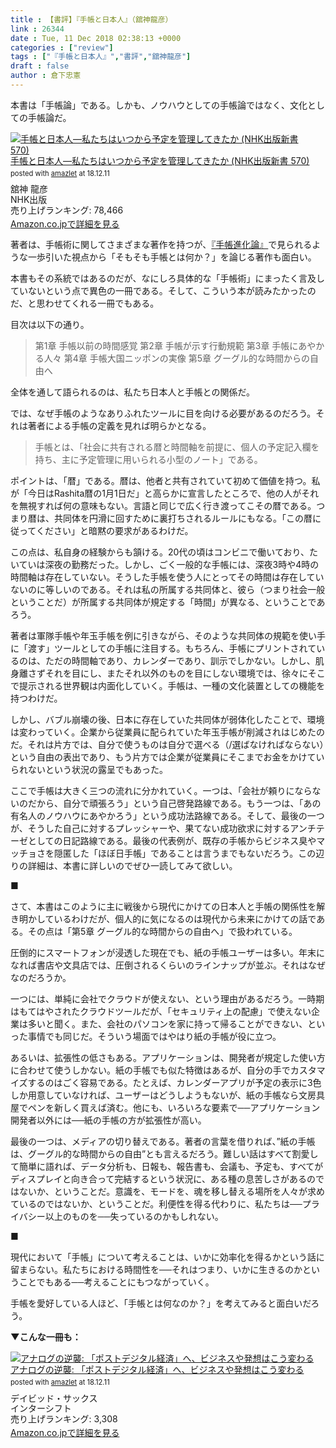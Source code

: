 ```yaml
---
title : 【書評】『手帳と日本人』（舘神龍彦）
link : 26344
date : Tue, 11 Dec 2018 02:38:13 +0000
categories : ["review"]
tags : ["『手帳と日本人』","書評","舘神龍彦"]
draft : false
author : 倉下忠憲
---
```


本書は「手帳論」である。しかも、ノウハウとしての手帳論ではなく、文化としての手帳論だ。

<div class="amazlet-box" style="margin-bottom:0px;"><div class="amazlet-image" style="float:left;margin:0px 12px 1px 0px;"><a href="http://www.amazon.co.jp/exec/obidos/ASIN/414088570X/rashita1000-22/ref=nosim/" name="amazletlink" target="_blank"><img src="https://images-fe.ssl-images-amazon.com/images/I/41oq%2BRG7JLL._SL160_.jpg" alt="手帳と日本人―私たちはいつから予定を管理してきたか (NHK出版新書 570)" style="border: none;" /></a></div><div class="amazlet-info" style="line-height:120%; margin-bottom: 10px"><div class="amazlet-name" style="margin-bottom:10px;line-height:120%"><a href="http://www.amazon.co.jp/exec/obidos/ASIN/414088570X/rashita1000-22/ref=nosim/" name="amazletlink" target="_blank">手帳と日本人―私たちはいつから予定を管理してきたか (NHK出版新書 570)</a><div class="amazlet-powered-date" style="font-size:80%;margin-top:5px;line-height:120%">posted with <a href="http://www.amazlet.com/" title="amazlet" target="_blank">amazlet</a> at 18.12.11</div></div><div class="amazlet-detail">舘神 龍彦 <br />NHK出版 <br />売り上げランキング: 78,466<br /></div><div class="amazlet-sub-info" style="float: left;"><div class="amazlet-link" style="margin-top: 5px"><a href="http://www.amazon.co.jp/exec/obidos/ASIN/414088570X/rashita1000-22/ref=nosim/" name="amazletlink" target="_blank">Amazon.co.jpで詳細を見る</a></div></div></div><div class="amazlet-footer" style="clear: left"></div></div>

著者は、手帳術に関してさまざまな著作を持つが、<a href="http://www.amazon.co.jp/exec/obidos/ASIN/4569694357/rashita1000-22/ref=nosim/" name="amazletlink" target="_blank">『手帳進化論』</a>で見られるような一歩引いた視点から「そもそも手帳とは何か？」を論じる著作も面白い。

本書もその系統ではあるのだが、なにしろ具体的な「手帳術」にまったく言及していないという点で異色の一冊である。そして、こういう本が読みたかったのだ、と思わせてくれる一冊でもある。

目次は以下の通り。

<blockquote>
第1章 手帳以前の時間感覚
第2章 手帳が示す行動規範
第3章 手帳にあやかる人々
第4章 手帳大国ニッポンの実像
第5章 グーグル的な時間からの自由へ
</blockquote>

全体を通して語られるのは、私たち日本人と手帳との関係だ。

では、なぜ手帳のようなありふれたツールに目を向ける必要があるのだろう。それは著者による手帳の定義を見れば明らかとなる。

<blockquote>
手帳とは、「社会に共有される暦と時間軸を前提に、個人の予定記入欄を持ち、主に予定管理に用いられる小型のノート」である。
</blockquote>

ポイントは、「暦」である。暦は、他者と共有されていて初めて価値を持つ。私が「今日はRashita暦の1月1日だ」と高らかに宣言したところで、他の人がそれを無視すれば何の意味もない。言語と同じで広く行き渡ってこその暦である。つまり暦は、共同体を円滑に回すために裏打ちされるルールにもなる。「この暦に従ってください」と暗黙の要求があるわけだ。

この点は、私自身の経験からも頷ける。20代の頃はコンビニで働いており、たいていは深夜の勤務だった。しかし、ごく一般的な手帳には、深夜3時や4時の時間軸は存在していない。そうした手帳を使う人にとってその時間は存在していないのに等しいのである。それは私の所属する共同体と、彼ら（つまり社会一般ということだ）が所属する共同体が規定する「時間」が異なる、ということであろう。

著者は軍隊手帳や年玉手帳を例に引きながら、そのような共同体の規範を使い手に「渡す」ツールとしての手帳に注目する。もちろん、手帳にプリントされているのは、ただの時間軸であり、カレンダーであり、訓示でしかない。しかし、肌身離さずそれを目にし、またそれ以外のものを目にしない環境では、徐々にそこで提示される世界観は内面化していく。手帳は、一種の文化装置としての機能を持つわけだ。

しかし、バブル崩壊の後、日本に存在していた共同体が弱体化したことで、環境は変わっていく。企業から従業員に配られていた年玉手帳が削減されはじめたのだ。それは片方では、自分で使うものは自分で選べる（/選ばなければならない）という自由の表出であり、もう片方では企業が従業員にそこまでお金をかけていられないという状況の露呈でもあった。

ここで手帳は大きく三つの流れに分かれていく。一つは、「会社が頼りにならないのだから、自分で頑張ろう」という自己啓発路線である。もう一つは、「あの有名人のノウハウにあやかろう」という成功法路線である。そして、最後の一つが、そうした自己に対するプレッシャーや、果てない成功欲求に対するアンチテーゼとしての日記路線である。最後の代表例が、既存の手帳からビジネス臭やマッチョさを隠匿した「ほぼ日手帳」であることは言うまでもないだろう。この辺りの詳細は、本書に詳しいのでぜひ一読してみて欲しい。

■

さて、本書はこのように主に戦後から現代にかけての日本人と手帳の関係性を解き明かしているわけだが、個人的に気になるのは現代から未来にかけての話である。その点は「第5章 グーグル的な時間からの自由へ」で扱われている。

圧倒的にスマートフォンが浸透した現在でも、紙の手帳ユーザーは多い。年末になれば書店や文具店では、圧倒されるくらいのラインナップが並ぶ。それはなぜなのだろうか。

一つには、単純に会社でクラウドが使えない、という理由があるだろう。一時期はもてはやされたクラウドツールだが、「セキュリティ上の配慮」で使えない企業は多いと聞く。また、会社のパソコンを家に持って帰ることができない、といった事情でも同じだ。そういう場面ではやはり紙の手帳が役に立つ。

あるいは、拡張性の低さもある。アプリケーションは、開発者が規定した使い方に合わせて使うしかない。紙の手帳でも似た特徴はあるが、自分の手でカスタマイズするのはごく容易である。たとえば、カレンダーアプリが予定の表示に3色しか用意していなければ、ユーザーはどうしようもないが、紙の手帳なら文房具屋でペンを新しく買えば済む。他にも、いろいろな要素で──アプリケーション開発者以外には──紙の手帳の方が拡張性が高い。

最後の一つは、メディアの切り替えである。著者の言葉を借りれば、”紙の手帳は、グーグル的な時間からの自由”とも言えるだろう。難しい話はすべて割愛して簡単に語れば、データ分析も、日報も、報告書も、会議も、予定も、すべてがディスプレイと向き合って完結するという状況に、ある種の息苦しさがあるのではないか、ということだ。意識を、モードを、魂を移し替える場所を人々が求めているのではないか、ということだ。利便性を得る代わりに、私たちは──プライバシー以上のものを──失っているのかもしれない。

■

現代において「手帳」について考えることは、いかに効率化を得るかという話に留まらない。私たちにおける時間性を──それはつまり、いかに生きるのかということでもある──考えることにもつながっていく。

手帳を愛好している人ほど、「手帳とは何なのか？」を考えてみると面白いだろう。

<strong>▼こんな一冊も：</strong>

<div class="amazlet-box" style="margin-bottom:0px;"><div class="amazlet-image" style="float:left;margin:0px 12px 1px 0px;"><a href="http://www.amazon.co.jp/exec/obidos/ASIN/4772695621/rashita1000-22/ref=nosim/" name="amazletlink" target="_blank"><img src="https://images-fe.ssl-images-amazon.com/images/I/513cw4EaExL._SL160_.jpg" alt="アナログの逆襲: 「ポストデジタル経済」へ、ビジネスや発想はこう変わる" style="border: none;" /></a></div><div class="amazlet-info" style="line-height:120%; margin-bottom: 10px"><div class="amazlet-name" style="margin-bottom:10px;line-height:120%"><a href="http://www.amazon.co.jp/exec/obidos/ASIN/4772695621/rashita1000-22/ref=nosim/" name="amazletlink" target="_blank">アナログの逆襲: 「ポストデジタル経済」へ、ビジネスや発想はこう変わる</a><div class="amazlet-powered-date" style="font-size:80%;margin-top:5px;line-height:120%">posted with <a href="http://www.amazlet.com/" title="amazlet" target="_blank">amazlet</a> at 18.12.11</div></div><div class="amazlet-detail">デイビッド・サックス <br />インターシフト <br />売り上げランキング: 3,308<br /></div><div class="amazlet-sub-info" style="float: left;"><div class="amazlet-link" style="margin-top: 5px"><a href="http://www.amazon.co.jp/exec/obidos/ASIN/4772695621/rashita1000-22/ref=nosim/" name="amazletlink" target="_blank">Amazon.co.jpで詳細を見る</a></div></div></div><div class="amazlet-footer" style="clear: left"></div></div>


